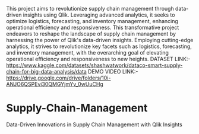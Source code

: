This project aims to revolutionize supply chain management through data-driven insights using   Qlik. Leveraging advanced analytics, it seeks to optimize logistics, forecasting, and inventory management, enhancing operational efficiency and responsiveness. 
This transformative project endeavors to reshape the landscape of supply chain management by harnessing the power of Qlik's data-driven insights. Employing cutting-edge analytics, it strives to revolutionize key facets such as logistics, forecasting, and inventory management, with the overarching goal of elevating operational efficiency and responsiveness to new heights.
DATASET LINK:-https://www.kaggle.com/datasets/shashwatwork/dataco-smart-supply-chain-for-big-data-analysis/data
DEMO VIDEO LINK:-https://drive.google.com/drive/folders/10i-ANJO6QSPEvi30QMGYjmYv_0wUuCHg

# Supply-Chain-Management
Data-Driven Innovations in Supply Chain Management with Qlik  Insights
